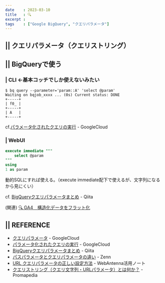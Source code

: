 ```yaml
---
date    : 2023-03-10
title   : 🔍 
excerpt : 
tags    : ["Google BigQuery", "クエリパラメータ"]
---
```


## || クエリパラメータ（クエリストリング）



## || BigQueryで使う
### | CLI ←基本コッチでしか使えないみたい
```shell
$ bq query --parameter='param::A' 'select @param'
Waiting on bqjob_xxxx ... (0s) Current status: DONE
+-----+
| f0_ |
+-----+
| A   |
+-----+
```
cf.[パラメータ化されたクエリの実行](https://cloud.google.com/bigquery/docs/parameterized-queries?hl=ja) - GoogleCloud

### | WebUI
```SQL
execute immediate """
    select @param
"""
using
1 as param
```
動的SQLにすれば使える。（execute immediate配下で使えるが、文字列になるから見にくい）

cf. [BigQueryクエリパラメータまとめ](https://qiita.com/damassima/items/899c00935594b60c4020) - Qiita

(関連) [🔍 GA4　構造化データをフラット化](https://gitpress.io/c/bigquery/ga_ga4_get_flaten)



## || REFERENCE
- [クエリパラメータ](https://cloud.google.com/bigquery/docs/reference/standard-sql/lexical?hl=ja#query_parameters) - GoogleCloud
- [パラメータ化されたクエリの実行](https://cloud.google.com/bigquery/docs/parameterized-queries?hl=ja) - GoogleCloud
- [BigQueryクエリパラメータまとめ](https://qiita.com/damassima/items/899c00935594b60c4020) - Qiita
- [パスパラメータとクエリパラメータの違い](https://zenn.dev/eri_agri/articles/859a3362db8386) - Zenn
- [URL クエリパラメータの正しい設定方法](https://help.webantenna.info/8821/) - WebAntenna活用ノート
- [クエリストリング（クエリ文字列・URLパラメータ）とは何か？](https://ssaits.jp/promapedia/technology/query-string.html) - Promapedia
